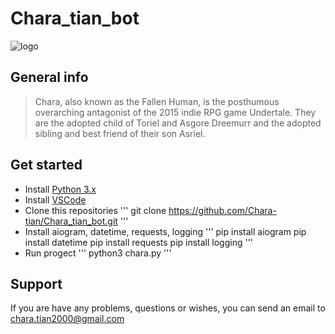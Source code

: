 # Chara_tian_bot

![logo](https://www.pngitem.com/pimgs/m/685-6855569_undertale-logo-png-transparent-png.png)

## General info
> Chara, also known as the Fallen Human, is the posthumous overarching antagonist of the 2015 indie RPG game Undertale. They are the adopted child of Toriel and Asgore Dreemurr and the adopted sibling and best friend of their son Asriel.

## Get started
- Install [Python 3.x](https://www.python.org/)
- Install [VSCode](https://code.visualstudio.com/)
- Clone this repositories
'''
git clone https://github.com/Chara-tian/Chara_tian_bot.git
'''
- Install aiogram, datetime, requests, logging
'''
pip install aiogram
pip install datetime
pip install requests
pip install logging
'''
- Run progect
'''
python3 chara.py
'''
## Support
If you are have any problems, questions or wishes, you can send an email to chara.tian2000@gmail.com
